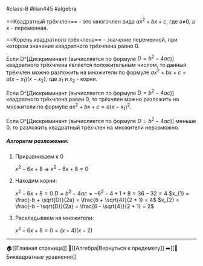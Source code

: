 #class-8 #ilian445 #algebra 

==Квадратный трёхчлен== - это многочлен вида $ax^{2} +bx +c$, где a≠0, а x - переменная.

==Корень квадратного трёхчлена== - значение переменной, при котором значение квадратного трёхчлена равно 0.

Если D^[Дискриминант (вычисляется по формуле $D = b^{2} - 4ac$)] квадратного трёхчлена является положительным числом, то данный трёхчлен можно разложить на множители по формуле $ax^{2}+bx+c = a(x-x_{1})(x-x_{2})$, где $x_{1}$ и $x_{2}$ - корни.

Если D^[Дискриминант (вычисляется по формуле $D = b^{2} - 4ac$)] квадратного трёхчлена равен 0, то трёхчлен можно разложить на множители по формуле $ax^{2}+bx+c = a(x-x_{1})^{2}$.

Если D^[Дискриминант (вычисляется по формуле $D = b^{2} - 4ac$)] меньше 0, то разложить квадратный трёхчлен на множители невозможно.

##### Алгоритм разложения:
1. Приравниваем к 0
	
	$x^{2} - 6x + 8$   =>   $x^{2} - 6x + 8 = 0$
	
2. Находим корни: 
	
	$x^{2} - 6x + 8 = 0$
	$D = b^{2} - 4ac = -6^{2} - 4 * 1 * 8 = 36 - 32 = 4$
	$x_{1} =  \frac{-b + \sqrt{D}}{2a} = \frac{6 + \sqrt{4}}{2 * 1} = 4$
	$x_{2} =  \frac{-b - \sqrt{D}}{2a} = \frac{6 - \sqrt{4}}{2 * 1} = 2$
	
3. Раскладываем на множители:
	
	$x^{2} - 6x + 8 = 0 = (x-4)(x-2)$

---
🏠[[Главная страница]]
🔢[[Алгебра|Вернуться к предемету]]
➡️[[📒Биквадратные уравнения]]